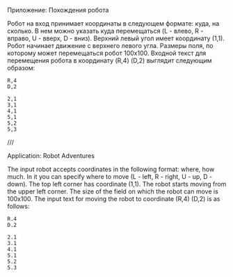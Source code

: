 Приложение: Похождения робота 

Робот на вход принимает координаты в следующем формате: куда, на сколько. В нем можно указать куда перемещаться (L - влево, R - вправо, U - вверх, D - вниз). Верхний левый угол имеет координату (1,1). Робот начинает движение с верхнего левого угла. Размеры поля, по которому может перемещаться робот 100x100. Входной текст для перемещения робота в координату (R,4) (D,2) выглядит следующим образом:

	R,4
	D,2
	
	2,1
	3,1
	4,1
	5,1
	5,2
	5,3

///

Application: Robot Adventures

The input robot accepts coordinates in the following format: where, how much. In it you can specify where to move (L - left, R - right, U - up, D - down). The top left corner has coordinate (1,1). The robot starts moving from the upper left corner. The size of the field on which the robot can move is 100x100. The input text for moving the robot to coordinate (R,4) (D,2) is as follows:

	R.4
	D.2

	2.1
	3.1
	4.1
	5.1
	5.2
	5.3
